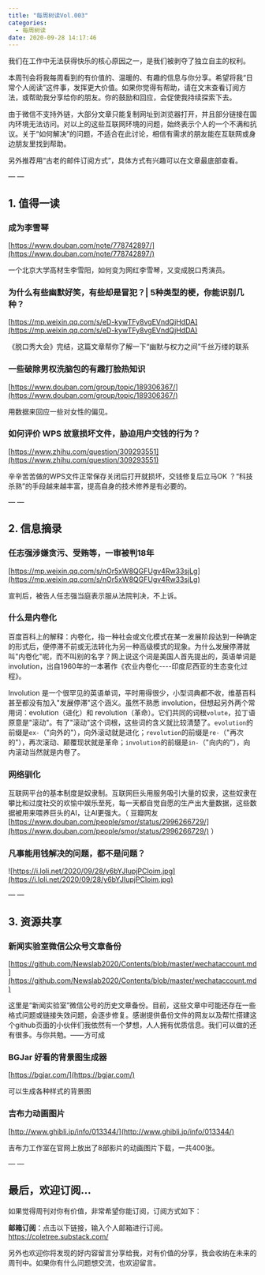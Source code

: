 ```yaml
---
title: "每周树读Vol.003"
categories:
  - 每周树读
date: 2020-09-28 14:17:46
---
```


我们在工作中无法获得快乐的核心原因之一，是我们被剥夺了独立自主的权利。

本周刊会将我每周看到的有价值的、温暖的、有趣的信息与你分享。希望将我“日常个人阅读”这件事，发挥更大价值。如果你觉得有帮助，请在文末查看订阅方法，或帮助我分享给你的朋友。你的鼓励和回应，会促使我持续探索下去。

由于微信不支持外链，大部分文章只能复制网址到浏览器打开，并且部分链接在国内环境无法访问。对以上的这些互联网环境的问题，始终表示个人的一个不满和抗议。关于“如何解决”的问题，不适合在此讨论，相信有需求的朋友能在互联网或身边朋友里找到帮助。

另外推荐用“古老的邮件订阅方式”，具体方式有兴趣可以在文章最底部查看。

— — 

## 1. 值得一读

### 成为李雪琴

[https://www.douban.com/note/778742897/](https://www.douban.com/note/778742897/)

一个北京大学高材生李雪阳，如何变为网红李雪琴，又变成脱口秀演员。

### 为什么有些幽默好笑，有些却是冒犯？| 5种类型的梗，你能识别几种？

[https://mp.weixin.qq.com/s/eD-kywTFy8vgEVndQjHdDA](https://mp.weixin.qq.com/s/eD-kywTFy8vgEVndQjHdDA)

《脱口秀大会》完结，这篇文章帮你了解一下“幽默与权力之间”千丝万缕的联系

### 一些破除男权洗脑包的有趣打脸热知识

[https://www.douban.com/group/topic/189306367/](https://www.douban.com/group/topic/189306367/)

用数据来回应一些对女性的偏见。

### 如何评价 WPS 故意损坏文件，胁迫用户交钱的行为？

[https://www.zhihu.com/question/309293551](https://www.zhihu.com/question/309293551)

辛辛苦苦做的WPS文件正常保存关闭后打开就损坏，交钱修复后立马OK ？“科技杀熟”的手段越来越丰富，提高自身的技术修养是有必要的。

— — 

## 2. 信息摘录

### 任志强涉嫌贪污、受贿等，一审被判18年

[https://mp.weixin.qq.com/s/nOr5xW8QGFUgv4Rw33sjLg](https://mp.weixin.qq.com/s/nOr5xW8QGFUgv4Rw33sjLg)

宣判后，被告人任志强当庭表示服从法院判决，不上诉。

### 什么是内卷化

百度百科上的解释：内卷化，指一种社会或文化模式在某一发展阶段达到一种确定的形式后，便停滞不前或无法转化为另一种高级模式的现象。为什么发展停滞就叫"内卷化"呢，而不叫别的名字？网上说这个词是美国人首先提出的，英语单词是 involution，出自1960年的一本著作《农业内卷化----印度尼西亚的生态变化过程》。

Involution 是一个很罕见的英语单词，平时用得很少，小型词典都不收，维基百科甚至都没有加入"发展停滞"这个涵义。虽然不熟悉 involution，但想起另外两个常用词：evolution（进化）和 revolution（革命）。它们共同的词根`volute`，拉丁语原意是"滚动"。有了"滚动"这个词根，这些词的含义就比较清楚了。`evolution`的前缀是`ex-`（"向外的"），向外滚动就是进化；`revolution`的前缀是`re-`（"再次的"），再次滚动、颠覆现状就是革命；`involution`的前缀是`in-`（"向内的"），向内滚动当然就是内卷了。

### 网络驯化

互联网平台的基本制度是奴隶制。互联网巨头用服务吸引大量的奴隶，这些奴隶在攀比和过度社交的欢愉中娱乐至死，每一天都自觉自愿的生产出大量数据，这些数据被用来喂养巨头的AI，让AI更强大。（ 豆瓣网友 [https://www.douban.com/people/smor/status/2996266729/](https://www.douban.com/people/smor/status/2996266729/) ）

### 凡事能用钱解决的问题，都不是问题？

![https://i.loli.net/2020/09/28/y6bYJIupjPCloim.jpg](https://i.loli.net/2020/09/28/y6bYJIupjPCloim.jpg)

— — 

## 3. 资源共享

### 新闻实验室微信公众号文章备份

[https://github.com/Newslab2020/Contents/blob/master/wechataccount.md](https://github.com/Newslab2020/Contents/blob/master/wechataccount.md)

这里是“新闻实验室”微信公号的历史文章备份。目前，这些文章中可能还存在一些格式问题或链接失效问题，会逐步修复。感谢提供备份文件的网友以及帮忙搭建这个github页面的小伙伴们我依然有一个梦想，人人拥有优质信息。我们可以做的还有很多。与你共勉。——方可成

### BGJar 好看的背景图生成器

[https://bgjar.com/](https://bgjar.com/)

可以生成各种样式的背景图

### 吉布力动画图片

[http://www.ghibli.jp/info/013344/](http://www.ghibli.jp/info/013344/)

吉布力工作室在官网上放出了8部影片的动画图片下载，一共400张。

— — 

## 最后，欢迎订阅...

如果觉得周刊对你有价值，非常希望你能订阅，订阅方式如下：

**邮箱订阅**：点击以下链接，输入个人邮箱进行订阅。https://coletree.substack.com/

另外也欢迎你将发现的好内容留言分享给我，对有价值的分享，我会收纳在未来的周刊中。如果你有什么问题想交流，也欢迎留言。